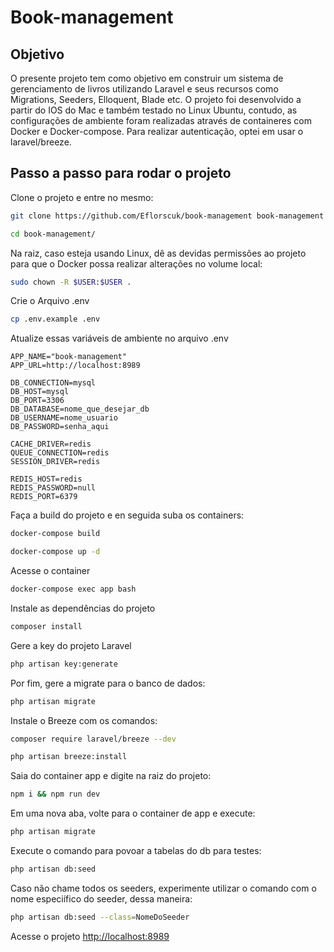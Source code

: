 # Book-management

## Objetivo

O presente projeto tem como objetivo em construir um sistema de gerenciamento de livros utilizando Laravel e seus recursos como Migrations, Seeders, Elloquent, Blade etc. O projeto foi desenvolvido a partir do IOS do Mac e também testado no Linux Ubuntu, contudo, as configurações de ambiente foram realizadas através de containeres com Docker e Docker-compose. Para realizar autenticação, optei em usar o laravel/breeze.

## Passo a passo para rodar o projeto
Clone o projeto e entre no mesmo:
```sh
git clone https://github.com/Eflorscuk/book-management book-management
```
```sh
cd book-management/
```

Na raiz, caso esteja usando Linux, dê as devidas permissões ao projeto para que o Docker possa realizar alterações no volume local:
```sh
sudo chown -R $USER:$USER .
```

Crie o Arquivo .env
```sh
cp .env.example .env
```


Atualize essas variáveis de ambiente no arquivo .env
```dosini
APP_NAME="book-management"
APP_URL=http://localhost:8989

DB_CONNECTION=mysql
DB_HOST=mysql
DB_PORT=3306
DB_DATABASE=nome_que_desejar_db
DB_USERNAME=nome_usuario
DB_PASSWORD=senha_aqui

CACHE_DRIVER=redis
QUEUE_CONNECTION=redis
SESSION_DRIVER=redis

REDIS_HOST=redis
REDIS_PASSWORD=null
REDIS_PORT=6379
```

Faça a build do projeto e en seguida suba os containers:
```sh
docker-compose build
```
```sh
docker-compose up -d
```


Acesse o container
```sh
docker-compose exec app bash
```

Instale as dependências do projeto
```sh
composer install
```

Gere a key do projeto Laravel
```sh
php artisan key:generate
```

Por fim, gere a migrate para o banco de dados:
```sh
php artisan migrate
```

Instale o Breeze com os comandos:
```sh
composer require laravel/breeze --dev
```
```sh
php artisan breeze:install
```

Saia do container app e digite na raiz do projeto:
```sh
npm i && npm run dev
```

Em uma nova aba, volte para o container de app e execute:
```sh
php artisan migrate
```

Execute o comando para povoar a tabelas do db para testes:
```sh
php artisan db:seed
```

Caso não chame todos os seeders, experimente utilizar o comando com o nome especiífico do seeder, dessa maneira:
```sh
php artisan db:seed --class=NomeDoSeeder
```

Acesse o projeto
[http://localhost:8989](http://localhost:8989)


